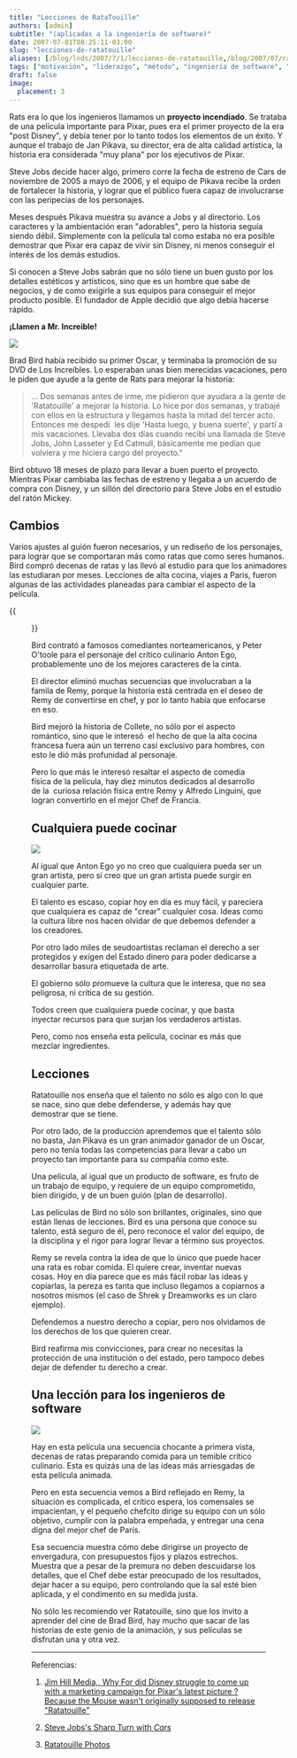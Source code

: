 ```yaml
---
title: "Lecciones de RataTouille"
authors: [admin]
subtitle: "(aplicadas a la ingeniería de software)"
date: 2007-07-01T08:25:11-03:00
slug: "lecciones-de-ratatouille"
aliases: [/blog/lnds/2007/7/1/lecciones-de-ratatouille,/blog/2007/07/ratatouille-lecciones-de-ingenieria-de-s.html]
tags: ["motivación", "liderazgo", "método", "ingeniería de software", "gestión de proyectos"]
draft: false
image:
  placement: 3
---
```


Rats era lo que los ingenieros llamamos un **proyecto incendiado**.
Se trataba de una película importante para Pixar, pues era el primer
proyecto de la era "post Disney", y debía tener por lo tanto todos los
elementos de un éxito. Y aunque el trabajo de Jan Pikava, su
director, era de alta calidad artística, la historia era considerada
"muy plana" por los ejecutivos de Pixar.

Steve Jobs decide hacer algo, primero corre la fecha de estreno de Cars
de noviembre de 2005 a mayo de 2006, y el equipo de Pikava recibe la
orden de fortalecer la historia, y lograr que el público fuera capaz de
involucrarse con las peripecias de los personajes.

Meses después Pikava muestra su avance a Jobs y al directorio. Los
caracteres y la ambientación eran "adorables", pero la historia seguía
siendo débil. Simplemente con la película tal como estaba no era posible
demostrar que Pixar era capaz de vivir sin Disney, ni menos conseguir el
interés de los demás estudios.

Si conocen a Steve Jobs sabrán que no sólo tiene un buen gusto por los
detalles estéticos y artísticos, sino que es un hombre que sabe de
negocios, y de como exigirle a sus equipos para conseguir el mejor
producto posible. 
El fundador de Apple decidió que algo debía hacerse rápido.

**¡Llamen a Mr. Increible!**

![](bradbird.jpg)

Brad Bird había recibido su primer Oscar, y terminaba la promoción de su
DVD de Los Increíbles. Lo esperaban unas bien merecidas vacaciones, pero
le piden que ayude a la gente de Rats para mejorar la historia:

> \... Dos semanas antes de irme, me pidieron que ayudara a la gente de
\'Ratatouille\' a mejorar la historia. Lo hice por dos semanas, y
trabajé con ellos en la estructura y llegamos hasta la mitad del tercer
acto. Entonces me despedí  les dije \'Hasta luego, y buena suerte\', y
partí a mis vacaciones. Llevaba dos días cuando recibí una llamada de
Steve Jobs, John Lasseter y Ed Catmull, básicamente me pedían que
volviera y me hiciera cargo del proyecto."

Bird obtuvo 18 meses de plazo para llevar a buen puerto el proyecto.
Mientras Pixar cambiaba las fechas de estreno y llegaba a un acuerdo de
compra con Disney, y un sillón del directorio para Steve Jobs en el
estudio del ratón Mickey.

## **Cambios**

Varios ajustes al guión fueron necesarios, y un rediseño de los
personajes, para lograr que se comportaran más como ratas que como seres
humanos. Bird compró decenas de ratas y las llevó al estudio para que
los animadores las estudiaran por meses. Lecciones de alta cocina,
viajes a Paris, fueron algunas de las actividades planeadas para cambiar
el aspecto de la película.

{{<figure caption="Bard Bird con Peter O'Toole'" src="brad_bird_peter_otoole.jpg">}}

Bird contrató a famosos comediantes norteamericanos, y Peter O\'toole
para el personaje del crítico culinario Anton Ego, probablemente uno de
los mejores caracteres de la cinta.

El director eliminó muchas secuencias que involucraban a la famila de
Remy, porque la historia está centrada en el deseo de Remy de
convertirse en chef, y por lo tanto había que enfocarse en eso.

Bird mejoró la historia de Collete, no sólo por el aspecto romántico,
sino que le interesó  el hecho de que la alta cocina francesa fuera aún
un terreno casi exclusivo para hombres, con esto le dió más profunidad
al personaje.

Pero lo que más le interesó resaltar el aspecto de comedia física de la
película, hay diez minutos dedicados al desarrollo de la  curiosa
relación física entre Remy y Alfredo Linguini, que logran convertirlo en
el mejor Chef de Francia.

## **Cualquiera puede cocinar**

![](anton-ego.jpg)

Al igual que Anton Ego yo no creo que cualquiera pueda ser un gran
artista, pero sí creo que un gran artista puede surgir en cualquier
parte.

El talento es escaso, copiar hoy en día es muy fácil, y pareciera que
cualquiera es capaz de "crear" cualquier cosa. Ideas como la cultura
libre nos hacen olvidar de que debemos defender a los creadores.

Por otro lado miles de seudoartistas reclaman el derecho a ser
protegidos y exigen del Estado dinero para poder dedicarse a desarrollar
basura etiquetada de arte.

El gobierno sólo promueve la cultura que le interesa, que no sea
peligrosa, ni crítica de su gestión.

Todos creen que cualquiera puede cocinar, y que basta inyectar recursos
para que surjan los verdaderos artistas.

Pero, como nos enseña esta película, cocinar es más que mezclar
ingredientes.

## **Lecciones**

Ratatouille nos enseña que el talento no sólo es algo con lo que se
nace, sino que debe defenderse, y además hay que demostrar que se tiene.

Por otro lado, de la producción aprendemos que el talento sólo no basta,
Jan Pikava es un gran animador ganador de un Oscar, pero no tenía todas
las competencias para llevar a cabo un proyecto tan importante para su
compañía como este.

Una película, al igual que un producto de software, es fruto de un
trabajo de equipo, y requiere de un equipo comprometido, bien dirigido,
y de un buen guión (plan de desarrollo).

Las películas de Bird no sólo son brillantes, originales, sino que están
llenas de lecciones. Bird es una persona que conoce su talento, está
seguro de él, pero reconoce el valor del equipo, de la disciplina y el
rigor para lograr llevar a término sus proyectos.

Remy se revela contra la idea de que lo único que puede hacer una rata
es robar comida. El quiere crear, inventar nuevas cosas. Hoy en día
parece que es más fácil robar las ideas y copiarlas, la pereza es tanta
que incluso llegamos a copiarnos a nosotros mismos (el caso de Shrek y
Dreamworks es un claro ejemplo).

Defendemos a nuestro derecho a copiar, pero nos olvidamos de los
derechos de los que quieren crear.

Bird reafirma mis convicciones, para crear no necesitas la protección de
una institución o del estado, pero tampoco debes dejar de defender tu
derecho a crear.

## **Una lección para los ingenieros de software**

![](remy-saffron.jpg)

Hay en esta película una secuencia chocante a primera vista, decenas de
ratas preparando comida para un temible crítico culinario. Esta es
quizás una de las ideas más arriesgadas de esta película animada.

Pero en esta secuencia vemos a Bird reflejado en Remy, la situación es
complicada, el crítico espera, los comensales se impacientan, y el
pequeño chefcito dirige su equipo con un sólo objetivo, cumplir con la
palabra empeñada, y entregar una cena digna del mejor chef de París.

Esa secuencia muestra cómo debe dirigirse un proyecto de envergadura,
con presupuestos fijos y plazos estrechos. Muestra que a pesar de la
premura no deben descuidarse los detalles, que el Chef debe estar
preocupado de los resultados, dejar hacer a su equipo, pero controlando
que la sal esté bien aplicada, y el condimento en su medida justa.

No sólo les recomiendo ver Ratatouille, sino que los invito a aprender
del cine de Brad Bird, hay mucho que sacar de las historias de este
genio de la animación, y sus películas se disfrutan una y otra vez.

---

Referencias:

1.  [Jim Hill Media,, Why For did Disney struggle to come up with a
    marketing campaign for Pixar\'s latest picture ? Because the Mouse
    wasn\'t originally supposed to release
    "Ratatouille"](http://jimhillmedia.com/blogs/jim_hill/archive/2007/06/28/toon-thursday-why-did-disney-struggle-to-come-up-with-a-ratatouille-marketing-campaign-because-the-mouse-wasn-t-supposed-to-release-this-particular-pixar-film.aspx)

2.  [Steve Jobs\'s Sharp Turn
    with *Cars*](http://movies.aol.com/movie/ratatouille/25522/photos/ratatouille-anton-ego-is-a-dour-humorless-food-critic-whose-reviews-can-make/1889413)

3.  [Ratatouille Photos](http://movies.aol.com/movie/ratatouille/25522/photos/ratatouille-anton-ego-is-a-dour-humorless-food-critic-whose-reviews-can-make/1889413)
